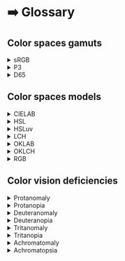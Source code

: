 # ➡️ Glossary

## Color spaces gamuts

<details>

<summary>sRGB</summary>

The sRGB gamut is a color space standard used in monitors, printers, and the internet. It defines a range of colors for accurate and consistent display. It is widely accepted and compatible with existing technologies.

</details>

<details>

<summary>P3</summary>

The P3 gamut is a color space that has more colors than sRGB and is used in high-end displays like Apple's Retina. It displays vibrant and accurate colors in movies, photos, and visual content.

</details>

<details>

<summary>D65</summary>

The D65 color space gamut is used in photography, printing, and video. It's based on CIE 1931, with a wide range of colors. D65 white point is daylight's average color, preferred for calibration. Its gamut allows for accurate and vibrant color reproduction, which is useful for visual arts professionals.

</details>

## Color spaces models

<details>

<summary>CIELAB</summary>

CIELAB is a color space model based on human perception. It includes Lightness (L), red-green (A\* axis), and yellow-blue (B\* axis) attributes. It's used in printing, textiles, and painting for accurate color reproduction.

</details>

<details>

<summary>HSL</summary>

The HSL color space model is a type of color space commonly used in graphic design and web development. It has three axes, two of which represent Saturation (S\* axis) and Lightness (L\* axis), while the other represents Hue (H\* axis). The hue axis is circular, which enables a full range of colors to be displayed.

</details>

<details>

<summary>HSLuv</summary>

The HSLuv color space model works similarly with [HSL](glossary.md#hsl) but with improved perceptual uniformity and a more comprehensive range of chroma values. The chroma in HSLuv is adaptive and changes depending on the lightness value, providing a more consistent and natural-looking color representation.

</details>

<details>

<summary>LCH</summary>

The LCH color space model works similarly with [HSL](glossary.md#hsl) but with improved perceptual uniformity and a more comprehensive range of chroma values. The chroma in LCH is adaptive and changes depending on the lightness value, providing a more consistent and natural-looking color representation.

</details>

<details>

<summary>OKLAB</summary>

The OKLAB color space is a popular model for digital media that provides consistent results across devices and platforms. It's based on [CIELAB](glossary.md#cielab) and closely matches human vision, making it useful for image processing and color grading.

</details>

<details>

<summary>OKLCH</summary>

The OKLCH color space model is a highly accurate color space that utilizes two Chroma (C\* axis) and Lightness (L\* axis) axes and one Hue rotation (H\* axis), surpassing the accuracy of the [LCH](glossary.md#lch) color space model. It allows for precise color representation and is commonly used in color management applications.

</details>

<details>

<summary>RGB</summary>

Computers and TVs use RGB color space with primary red, green, and blue colors. Other colors are created by changing their intensity. RGB is popular in digital imaging and graphic design.

</details>

## Color vision deficiencies

<details>

<summary>Protanomaly</summary>

Protanomaly is a type of color vision deficiency, often referred to as red-green color blindness. People with protanomaly have a reduced sensitivity to red light

</details>

<details>

<summary>Protanopia</summary>

Protanopia is a type of color blindness that affects the perception of red and green colors. People with protanopia have difficulty distinguishing between red, green, and brown hues

</details>

<details>

<summary>Deuteranomaly</summary>

Deuteranomaly is a type of red-green color blindness in which the green cones in the eye detect too much red light, making it difficult to distinguish between certain shades of red and green.

</details>

<details>

<summary>Deuteranopia</summary>

Deuteranopia is a type of color vision deficiency characterized by the inability to perceive green light. People with deuteranopia are unable to distinguish between green and red colors.

</details>

<details>

<summary>Tritanomaly</summary>

Tritanomaly is a type of color vision deficiency which affects a person's ability to see the color blue. It is caused by an anomaly in the "S" cone cells of the retina. People with tritanomaly have difficulty distinguishing between blue and green hues, and they may also have trouble recognizing purples.

</details>

<details>

<summary>Tritanopia</summary>

Tritanopia is a type of color blindness characterized by the inability to perceive the color blue. It is a rare form of color blindness, and those affected may have difficulty differentiating between shades of blue, yellow, and green.

</details>

<details>

<summary>Achromatomaly</summary>

Achromatomaly is a type of color vision deficiency characterized by a reduced sensitivity to light in the red and green parts of the spectrum. This condition makes it difficult to distinguish between certain colors, particularly red and green.

</details>

<details>

<summary>Achromatopsia</summary>

Achromatopsia, also known as total color blindness, is a rare, non-progressive visual disorder characterized by a complete inability to perceive colors. Individuals with achromatopsia typically experience extreme sensitivity to light and have difficulty seeing in bright environments.

</details>
